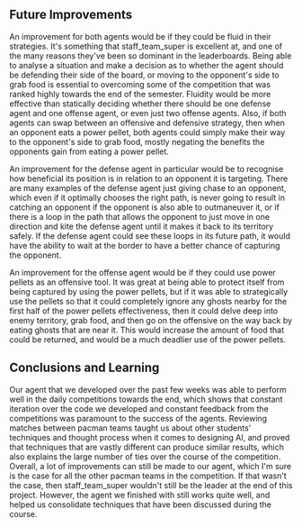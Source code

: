 ## Future Improvements

An improvement for both agents would be if they could be fluid in their strategies. It's something that staff_team_super is excellent at, and one of the many reasons they've been so dominant in the leaderboards. Being able to analyse a situation and make a decision as to whether the agent should be defending their side of the board, or moving to the opponent's side to grab food is essential to overcoming some of the competition that was ranked highly towards the end of the semester. Fluidity would be more effective than statically deciding whether there should be one defense agent and one offense agent, or even just two offense agents. Also, if both agents can swap between an offensive and defensive strategy, then when an opponent eats a power pellet, both agents could simply make their way to the opponent's side to grab food, mostly negating the benefits the opponents gain from eating a power pellet.

An improvement for the defense agent in particular would be to recognise how beneficial its position is in relation to an opponent it is targeting. There are many examples of the defense agent just giving chase to an opponent, which even if it optimally chooses the right path, is never going to result in catching an opponent if the opponent is also able to outmaneuver it, or if there is a loop in the path that allows the opponent to just move in one direction and kite the defense agent until it makes it back to its territory safely. If the defense agent could see these loops in its future path, it would have the ability to wait at the border to have a better chance of capturing the opponent.

An improvement for the offense agent would be if they could use power pellets as an offensive tool. It was great at being able to protect itself from being captured by using the power pellets, but if it was able to strategically use the pellets so that it could completely ignore any ghosts nearby for the first half of the power pellets effectiveness, then it could delve deep into enemy territory, grab food, and then go on the offensive on the way back by eating ghosts that are near it. This would increase the amount of food that could be returned, and would be a much deadlier use of the power pellets.

## Conclusions and Learning
Our agent that we developed over the past few weeks was able to perform well in the daily competitions towards the end, which shows that constant iteration over the code we developed and constant feedback from the competitions was paramount to the success of the agents. Reviewing matches between pacman teams taught us about other students' techniques and thought process when it comes to designing AI, and proved that techniques that are vastly different can produce similar results, which also explains the large number of ties over the course of the competition. Overall, a lot of improvements can still be made to our agent, which I'm sure is the case for all the other pacman teams in the competition. If that wasn't the case, then staff_team_super wouldn't still be the leader at the end of this project. However, the agent we finished with still works quite well, and helped us consolidate techniques that have been discussed during the course.